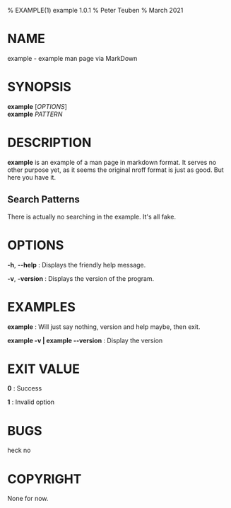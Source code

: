 % EXAMPLE(1) example 1.0.1
% Peter Teuben
% March 2021

# NAME
example - example man page via MarkDown

# SYNOPSIS
**example** [*OPTIONS*]\
**example** *PATTERN*

# DESCRIPTION
**example** is an example of a man page in markdown format. It serves no other purpose
yet, as it seems the original nroff format is just as good. But here you have it.

## Search Patterns

There is actually no searching in the example. It's all fake.

# OPTIONS
**-h**, **--help**
: Displays the friendly help message.

**-v**, **-version**
: Displays the version of the program.

# EXAMPLES
**example**
: Will just say nothing, version and help maybe, then exit.

**example -v | example --version**
: Display the version

# EXIT VALUE
**0**
: Success

**1**
: Invalid option

# BUGS
heck no

# COPYRIGHT
None for now.




[comment]: # (this is a comment)

